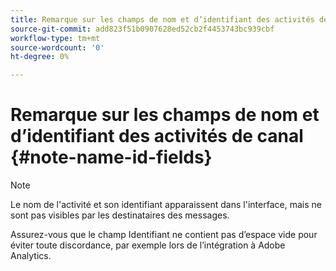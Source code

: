 ```yaml
---
title: Remarque sur les champs de nom et d’identifiant des activités de canal
source-git-commit: add823f51b0907628ed52cb2f4453743bc939cbf
workflow-type: tm+mt
source-wordcount: '0'
ht-degree: 0%

---
```


# Remarque sur les champs de nom et d’identifiant des activités de canal {#note-name-id-fields}

>[!NOTE]
>
>Le nom de l&#39;activité et son identifiant apparaissent dans l&#39;interface, mais ne sont pas visibles par les destinataires des messages.
>
>Assurez-vous que le champ Identifiant ne contient pas d’espace vide pour éviter toute discordance, par exemple lors de l’intégration à Adobe Analytics.
